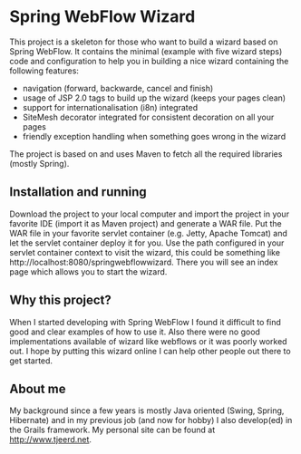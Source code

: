 # Spring WebFlow Wizard

This project is a skeleton for those who want to build a wizard based on Spring WebFlow. It contains
the minimal (example with five wizard steps) code and configuration to help you in building a nice wizard containing the following features:

* navigation (forward, backwarde, cancel and finish)
* usage of JSP 2.0 tags to build up the wizard (keeps your pages clean)
* support for internationalisation (i8n) integrated
* SiteMesh decorator integrated for consistent decoration on all your pages
* friendly exception handling when something goes wrong in the wizard

The project is based on and uses Maven to fetch all the required libraries (mostly Spring).

## Installation and running

Download the project to your local computer and import the project in your favorite IDE (import it as Maven project) and
generate a WAR file. Put the WAR file in your favorite servlet container (e.g. Jetty, Apache Tomcat) and let the
servlet container deploy it for you. Use the path configured in your servlet container context to visit the wizard, this
could be something like http://localhost:8080/springwebflowwizard. There you will see an index page which allows
you to start the wizard.

## Why this project?

When I started developing with Spring WebFlow I found it difficult to find good and clear examples of how to use it.
Also there were no good implementations available of wizard like webflows or it was poorly worked out. I hope by putting
this wizard online I can help other people out there to get started.

## About me

My background since a few years is mostly Java oriented (Swing, Spring, Hibernate) and in my previous job (and now for hobby)
I also develop(ed) in the Grails framework. My personal site can be found at http://www.tjeerd.net.